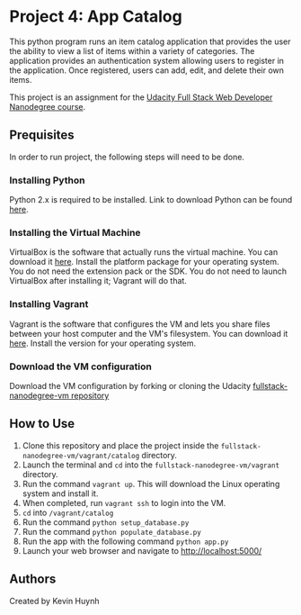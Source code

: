 # Project 4: App Catalog
This python program runs an item catalog application that provides the user the ability to view a list
of items within a variety of categories. The application provides an authentication system allowing users
to register in the application. Once registered, users can add, edit, and delete their own items.

This project is an assignment for the [Udacity Full Stack Web Developer Nanodegree course](https://www.udacity.com/course/full-stack-web-developer-nanodegree--nd004). 
## Prequisites
In order to run project, the following steps will need to be done.
### Installing Python
Python 2.x is required to be installed. Link to download Python can be found [here](https://www.python.org/downloads/).
### Installing the Virtual Machine
VirtualBox is the software that actually runs the virtual machine. You can download it [here](https://www.virtualbox.org/wiki/Download_Old_Builds_5_1). Install the platform package for your operating system. You do not need the extension pack or the SDK. You do not need to launch VirtualBox after installing it; Vagrant will do that.
### Installing Vagrant
Vagrant is the software that configures the VM and lets you share files between your host computer and the VM's filesystem. You can download it [here](https://www.vagrantup.com/downloads.html). Install the version for your operating system.
### Download the VM configuration
Download the VM configuration by forking or cloning the Udacity [fullstack-nanodegree-vm repository](https://github.com/udacity/fullstack-nanodegree-vm)
## How to Use
1. Clone this repository and place the project inside the ```fullstack-nanodegree-vm/vagrant/catalog``` directory.
2. Launch the terminal and ```cd``` into the ```fullstack-nanodegree-vm/vagrant``` directory.
3. Run the command ```vagrant up```. This will download the Linux operating system and install it.
4. When completed, run ```vagrant ssh``` to login into the VM.
5. ```cd``` into ```/vagrant/catalog```
6. Run the command ```python setup_database.py```
7. Run the command ```python populate_database.py```
8. Run the app with the following command ```python app.py```
9. Launch your web browser and navigate to [http://localhost:5000/](http://localhost:5000/)
## Authors
Created by Kevin Huynh
